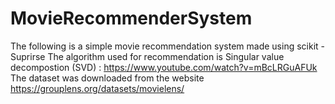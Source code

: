 # MovieRecommenderSystem
The following is a simple movie recommendation system made using scikit - Suprirse 
The algorithm used for recommendation is Singular value decompostion (SVD) : https://www.youtube.com/watch?v=mBcLRGuAFUk
The dataset was downloaded from the website https://grouplens.org/datasets/movielens/
